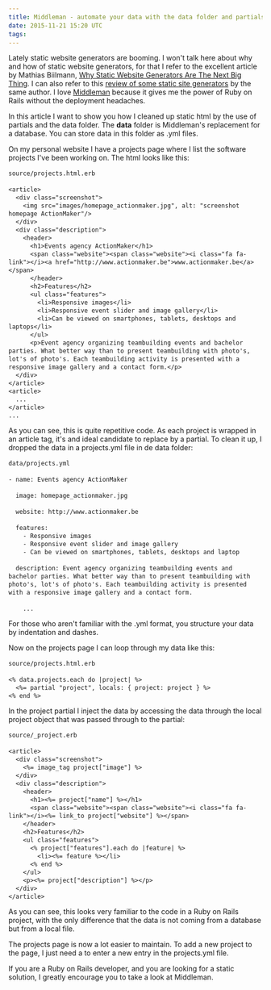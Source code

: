 ```yaml
---
title: Middleman - automate your data with the data folder and partials
date: 2015-11-21 15:20 UTC
tags:
---
```


Lately static website generators are booming. I won't talk here about why and how of static website generators, for that I refer to the excellent article by Mathias Biilmann, [Why Static Website Generators Are The Next Big Thing](http://www.smashingmagazine.com/2015/11/modern-static-website-generators-next-big-thing/). I can also refer to this [review of some static site generators](http://www.smashingmagazine.com/2015/11/static-website-generators-jekyll-middleman-roots-hugo-review/) by the same author. I love [Middleman](https://middlemanapp.com/) because it gives me the power of Ruby on Rails without the deployment headaches.

In this article I want to show you how I cleaned up static html by the use of partials and the data folder. The **data** folder is Middleman's replacement for a database. You can store data in this folder as .yml files.

On my personal website I have a projects page where I list the software projects I've been working on. The html looks like this:

    source/projects.html.erb

    <article>
      <div class="screenshot">
        <img src="images/homepage_actionmaker.jpg", alt: "screenshot homepage ActionMaker"/>
      </div>
      <div class="description">
        <header>
          <h1>Events agency ActionMaker</h1>
          <span class="website"><span class="website"><i class="fa fa-link"></i><a href="http://www.actionmaker.be">www.actionmaker.be</a></span>
          </header>
          <h2>Features</h2>
          <ul class="features">
            <li>Responsive images</li>
            <li>Responsive event slider and image gallery</li>
            <li>Can be viewed on smartphones, tablets, desktops and laptops</li>
          </ul>
          <p>Event agency organizing teambuilding events and bachelor parties. What better way than to present teambuilding with photo's, lot's of photo's. Each teambuilding activity is presented with a responsive image gallery and a contact form.</p>
      </div>
    </article>
    <article>
      ...
    </article>
    ...

As you can see, this is quite repetitive code. As each project is wrapped in an article tag, it's and ideal candidate to replace by a partial. To clean it up, I dropped the data in a projects.yml file in de data folder:

    data/projects.yml

    - name: Events agency ActionMaker

      image: homepage_actionmaker.jpg

      website: http://www.actionmaker.be 

      features:
        - Responsive images
        - Responsive event slider and image gallery
        - Can be viewed on smartphones, tablets, desktops and laptop

      description: Event agency organizing teambuilding events and bachelor parties. What better way than to present teambuilding with photo's, lot's of photo's. Each teambuilding activity is presented with a responsive image gallery and a contact form.
        
        ...

For those who aren't familiar with the .yml format, you structure your data by indentation and dashes.

Now on the projects page I can loop through my data like this:

    source/projects.html.erb

    <% data.projects.each do |project| %>
      <%= partial "project", locals: { project: project } %>
    <% end %>

In the project partial I inject the data by accessing the data through the local project object that was passed through to the partial:

    source/_project.erb

    <article>
      <div class="screenshot">
        <%= image_tag project["image"] %>
      </div>
      <div class="description">
        <header>
          <h1><%= project["name"] %></h1>
          <span class="website"><span class="website"><i class="fa fa-link"></i><%= link_to project["website"] %></span>
        </header>
        <h2>Features</h2>
        <ul class="features">
          <% project["features"].each do |feature| %>
            <li><%= feature %></li>
          <% end %>
        </ul>
        <p><%= project["description"] %></p>
      </div>
    </article>
    
As you can see, this looks very familiar to the code in a Ruby on Rails project, with the only difference that the data is not coming from a database but from a local file.

The projects page is now a lot easier to maintain. To add a new project to the page, I just need a to enter a new entry in the projects.yml file.

If you are a Ruby on Rails developer, and you are looking for a static solution, I greatly encourage you to take a look at Middleman.


